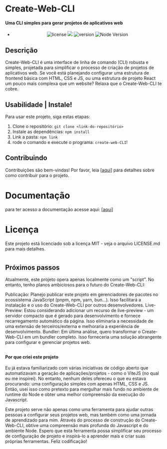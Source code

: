 # Create-Web-CLI


#### Uma CLI simples para gerar projetos de aplicativos web

<div align="center">

- ![license](https://img.shields.io/badge/license-MIT-green) <a href="https://github.com/gu19dev"><img src="https://img.shields.io/badge/contribuidores-1-orange"></a>
![version](https://img.shields.io/badge/version-1.0.0-blue)
![Node Version](https://img.shields.io/badge/node-%3E%3D%2012.0.0-brightgreen)

</div>

## Descrição

Create-Web-CLI é uma interface de linha de comando (CLI) robusta e simples, projetada para simplificar o processo de criação de projetos de aplicativos web. Se você está planejando configurar uma estrutura de frontend básica com HTML, CSS e JS, ou uma estrutura de projeto React um pouco mais complexa que um website? Relaxa que o Create-Web-CLI te cobre.

## Usabilidade | Instale!

Para usar este projeto, siga estas etapas:

1. Clone o repositório: `git clone <link-do-repositório>`
2. Instale as dependências: `npm install`
3. Link a pasta: `npm link`
4. rode o comando e execute o programa: `create-web-CLI`!


## Contribuindo

Contribuições são bem-vindas! Por favor, leia [[aqui](contributing\doc-code.md)]  para detalhes sobre como contribuir para o projeto.

# Documentação
para ter acesso a documentação acesse aqui: [[aqui](documentation\MELEIA.md)]

# Licença

Este projeto está licenciado sob a licença MIT - veja o arquivo LICENSE.md para mais detalhes.

#

## Próximos passos

Atualmente, este projeto opera apenas localmente como um "script". No entanto, tenho planos ambiciosos para o futuro do Create-Web-CLI:

Publicação: Planejo publicar este projeto em gerenciadores de pacotes no ecossistema JavaScript (pnpm, npm, yarn, bun…). Isso facilitará a instalação e o uso do Create-Web-CLI por outros desenvolvedores.
Live-Preview: Estou considerando adicionar um recurso de live-preview - um servidor compacto que é gerado para desenvolvimento e fornece recarregamento automático da página. Isso eliminaria a necessidade de uma extensão de terceiros/externa e melhoraria a experiência de desenvolvimento.
Bundler: Em última análise, quero transformar o Create-Web-CLI em um bundler completo. Isso forneceria uma solução abrangente para configurar e gerenciar projetos web.

##

#### Por que criei este projeto
Eu já estava familiarizado com várias iniciativas de código aberto que automatizavam a geração de aplicações/projetos - como o ViteJS (no qual eu me inspirei). No entanto, nenhum deles ofereceu o que eu estava procurando: uma configuração simples com apenas HTML, CSS e JS. Então, usei isso como pretexto para mergulhar mais fundo no ambiente de runtime do Node e obter uma melhor compreensão da execução do Javascript.

Este projeto serve não apenas como uma ferramenta para ajudar outras pessoas a configurar seus projetos web, mas também como uma jornada de aprendizado para mim. Através do processo de construção do Create-Web-CLI, obtive uma compreensão mais profunda do Javascript e do ambiente Node. Espero que esta ferramenta possa simplificar seu processo de configuração de projeto e inspirá-lo a aprender mais e criar suas próprias ferramentas. Feliz codificação!
</div>
